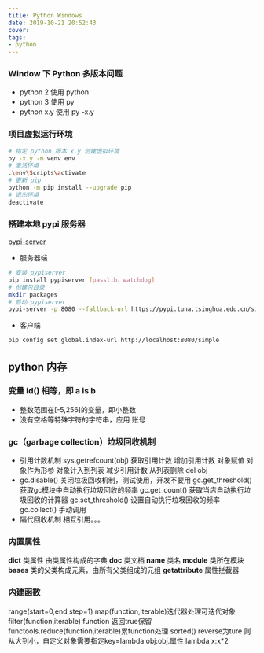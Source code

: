 ```yaml
---
title: Python Windows
date: 2019-10-21 20:52:43
cover:
tags:
- python
---
```


<!-- more -->

### Window 下 Python 多版本问题

- python 2 使用 python
- python 3 使用 py
- python x.y 使用 py -x.y

### 项目虚拟运行环境

```sh
# 指定 python 版本 x.y 创建虚拟环境
py -x.y -m venv env
# 激活环境
.\env\Scripts\activate
# 更新 pip
python -m pip install --upgrade pip
# 退出环境
deactivate
```

### 搭建本地 pypi 服务器

[pypi-server](https://pypi.org/project/pypiserver/)

- 服务器端

```sh
# 安装 pypiserver
pip install pypiserver [passlib，watchdog]
# 创建包目录
mkdir packages
# 启动 pypiserver
pypi-server -p 8080 --fallback-url https://pypi.tuna.tsinghua.edu.cn/simple -d packages packages
```

- 客户端

```sh
pip config set global.index-url http://localhost:8080/simple
```


## python 内存

### 变量 id() 相等，即 a is b

- 整数范围在[-5,256]的变量，即小整数
- 没有空格等特殊字符的字符串，应用 账号

### gc（garbage collection）垃圾回收机制

- 引用计数机制 
    sys.getrefcount(obj) 获取引用计数
    增加引用计数
        对象赋值
        对象作为形参
        对象计入到列表
    减少引用计数
        从列表删除
        del obj
- gc.disable() 关闭垃圾回收机制，测试使用，开发不要用
gc.get_threshold() 获取gc模块中自动执行垃圾回收的频率
gc.get_count() 获取当店自动执行垃圾回收的计算器
gc.set_threshold() 设置自动执行垃圾回收的频率
gc.collect() 手动调用
- 隔代回收机制
    相互引用。。。

### 内置属性

__dict__ 类属性 由类属性构成的字典
__doc__ 类文档
__name__ 类名
__module__ 类所在模块
__bases__  类的父类构成元素，由所有父类组成的元组
__getattribute__ 属性拦截器

### 内建函数

range(start=0,end,step=1)
map(function,iterable)迭代器处理可迭代对象
filter(function,iterable) function 返回true保留
functools.reduce(function,iterable)累function处理
sorted() reverse为ture 则从大到小，自定义对象需要指定key=lambda obj:obj.属性
lambda x:x*2
